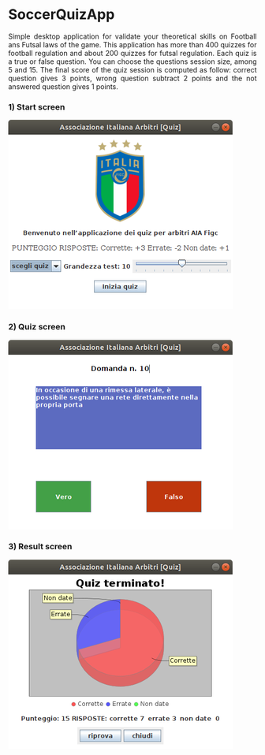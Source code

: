 # SoccerQuizApp

<p align="justify">
Simple desktop application for validate your theoretical skills on Football ans Futsal laws of the game. This application has more than 400 quizzes for football regulation and about 200 quizzes for futsal regulation. Each quiz is a true or false question. You can choose the questions session size, among 5 and 15. The final score of the quiz session is computed as follow: correct question gives 3 points, wrong question subtract 2 points and the not answered question gives 1 points.
</p>  

### 1) Start screen

![alt text](https://github.com/cicciog/SoccerQuizApp/blob/master/images/startScreen.png)

### 2) Quiz screen

![alt text](https://github.com/cicciog/SoccerQuizApp/blob/master/images/quizScreen.png)

### 3) Result screen

![alt text](https://github.com/cicciog/SoccerQuizApp/blob/master/images/resultScreen.png)

